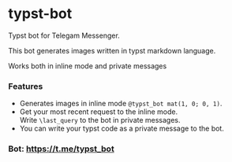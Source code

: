 # typst-bot
Typst bot for Telegam Messenger. 

This bot generates images written in typst markdown language.

Works both in inline mode and private messages

### Features
+ Generates images in inline mode
    ```@typst_bot mat(1, 0; 0, 1)```.
+ Get your most recent request to the inline mode. \
    Write ```\last_query``` to the bot in private messages.
+ You can write your typst code as a private message to the bot.


### Bot: https://t.me/typst_bot
